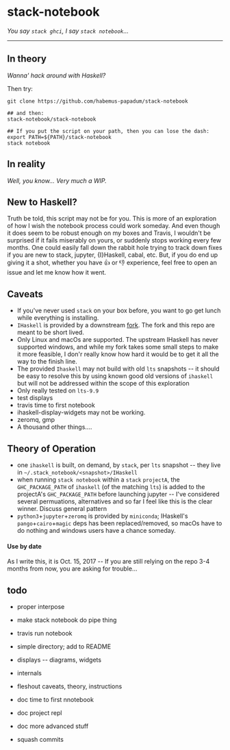 # stack-notebook
_You say `stack ghci`, I say `stack notebook`..._

-----------------

## In theory 
_Wanna' hack around with Haskell?_

Then try:
````
git clone https://github.com/habemus-papadum/stack-notebook

## and then: 
stack-notebook/stack-notebook

## If you put the script on your path, then you can lose the dash: 
export PATH=${PATH}/stack-notebook
stack notebook
````

## In reality 
_Well, you know... Very much a WIP._

## New to Haskell?
Truth be told, this script may not be for you. This is more of an exploration of how I wish the notebook process could work someday.  And even though it does seem to be robust enough on my boxes and Travis, I wouldn't be surprised if it fails miserably on yours, or suddenly stops working every few months.  One could easily fall down the rabbit hole trying to track down fixes if you are new to stack, jupyter, {I}Haskell, cabal, etc.  But, if you do end up giving it a shot, whether you have :+1: or :-1: experience, feel free to open an issue and let me know how it went. 

## Caveats
* If you've never used `stack` on your box before, you want to go get lunch while everything is installing.
* `IHaskell` is provided by a downstream [fork](https://github.com/habemus-papadum/IHaskell).  The fork and this repo are meant
  to be short lived.
* Only Linux and macOs are supported.  The upstream IHaskell has never supported windows, and while my fork takes some
  small steps to make it more feasible, I don'r really know how hard it would be to get it all the way to the finish line.  
* The provided `Ihaskell` may not build with old `lts` snapshots -- it should be
  easy to resolve this by using known good old versions of `ihaskell` but
  will not be addressed within the scope of this exploration
* Only really tested on `lts-9.9`
* test displays
* travis time to first notebook
* ihaskell-display-widgets may not be working.
* zeromq, gmp  
* A thousand other things....


## Theory of Operation
* one `ihaskell` is built, on demand, by `stack`, per `lts` snapshot -- they live in
 `~/.stack_notebook/<snapshot>/IHaskell`
* when running `stack notebook` within a `stack` `projectA`,
  the `GHC_PACKAGE_PATH` of `ihaskell` (of the matching `lts`) is added to the projectA's `GHC_PACKAGE_PATH` before launching jupyter -- I've considered several permuations, alternatives and so far I feel like this is the clear winner.  Discuss general pattern 
* `python3`+`jupyter`+`zeromq` is provided by `miniconda`; IHaskell's `pango`+`cairo`+`magic` deps 
  has been replaced/removed, so macOs have to do nothing and windows users have a chance someday.  


#### Use by date
As I write this, it is Oct. 15, 2017 -- If you are still relying on the repo 3-4 months from now,
you are asking for trouble...

## todo 

* proper interpose
* make stack notebook do pipe thing
* travis run notebook

* simple directory; add to README
* displays -- diagrams, widgets
* internals

* fleshout caveats, theory, instructions
* doc time to first nnotebook
* doc project repl
* doc more advanced stuff
* squash commits
